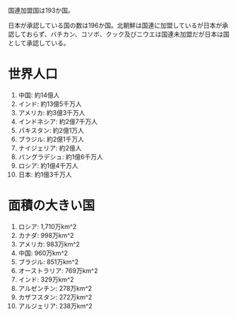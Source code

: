 国連加盟国は193か国。

日本が承認している国の数は196か国。北朝鮮は国連に加盟しているが日本が承認しておらず、バチカン、コソボ、クック及びニウエは国連未加盟だが日本は国として承認している。

# 世界人口

1. 中国: 約14億人
2. インド: 約13億5千万人
3. アメリカ: 約3億3千万人
4. インドネシア: 約2億7千万人
5. パキスタン: 約2億1万人
6. ブラジル: 約2億1千万人
7. ナイジェリア: 約2億人
8. バングラデシュ: 約1億6千万人
9. ロシア: 約1億4千万人
10. 日本: 約1億3千万人

# 面積の大きい国

1. ロシア: 1,710万km^2
2. カナダ: 998万km^2
3. アメリカ: 983万km^2
4. 中国: 960万km^2
5. ブラジル: 851万km^2
6. オーストラリア: 769万km^2
7. インド: 329万km^2
8. アルゼンチン: 278万km^2
9. カザフスタン: 272万km^2
10. アルジェリア: 238万km^2

